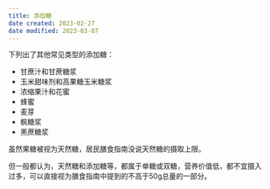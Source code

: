 ```yaml
---
title: 添加糖
date created: 2023-02-27
date modified: 2023-03-07
---
```


下列出了其他常见类型的添加糖：

- 甘蔗汁和甘蔗糖浆
- 玉米甜味剂和高果糖玉米糖浆
- 浓缩果汁和花蜜
- 蜂蜜
- 麦芽
- 枫糖浆
- 黑蔗糖浆

虽然果糖被视为天然糖，居民膳食指南没说天然糖的摄取上限。

但一般都认为，天然糖和添加糖等，都属于单糖或双糖，营养价值低，都不宜摄入过多，可以直接视为膳食指南中提到的不高于50g总量的一部分。
